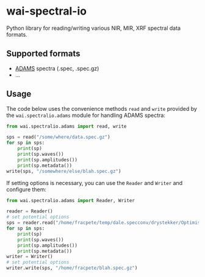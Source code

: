 # wai-spectral-io
Python library for reading/writing various NIR, MIR, XRF spectral data formats.

## Supported formats

* [ADAMS](https://adams.cms.waikato.ac.nz/) spectra (.spec, .spec.gz)
* ...


## Usage

The code below uses the convenience methods `read` and `write` provided by the `wai.spectralio.adams`
module for handling ADAMS spectra: 

```python
from wai.spectralio.adams import read, write

sps = read("/some/where/data.spec.gz")
for sp in sps:
    print(sp)
    print(sp.waves())
    print(sp.amplitudes())
    print(sp.metadata())
write(sps, "/somewhere/else/blah.spec.gz")
```

If setting options is necessary, you can use the `Reader` and `Writer` and configure them:

```python
from wai.spectralio.adams import Reader, Writer

reader = Reader()
# set potential options
sps = reader.read("/home/fracpete/temp/dale.specconv/drystekker/OptimisationSet/Source/1NTA100175B19.spec.gz")
for sp in sps:
    print(sp)
    print(sp.waves())
    print(sp.amplitudes())
    print(sp.metadata())
writer = Writer()
# set potential options
writer.write(sps, "/home/fracpete/blah.spec.gz")
```
